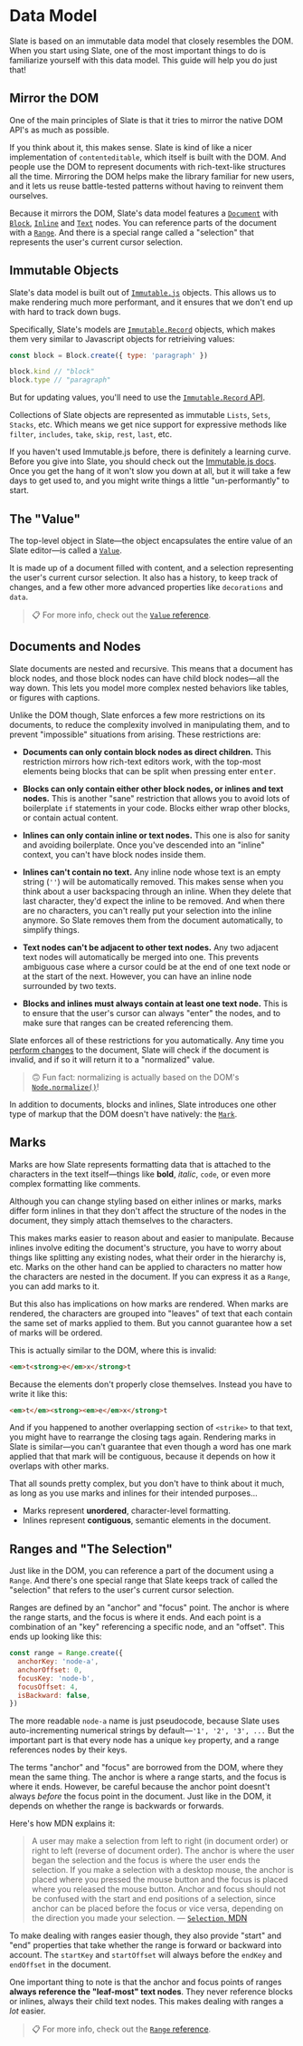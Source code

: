 
# Data Model

Slate is based on an immutable data model that closely resembles the DOM. When you start using Slate, one of the most important things to do is familiarize yourself with this data model. This guide will help you do just that!


## Mirror the DOM

One of the main principles of Slate is that it tries to mirror the native DOM API's as much as possible. 

If you think about it, this makes sense. Slate is kind of like a nicer implementation of `contenteditable`, which itself is built with the DOM. And people use the DOM to represent documents with rich-text-like structures all the time. Mirroring the DOM helps make the library familiar for new users, and it lets us reuse battle-tested patterns without having to reinvent them ourselves.

Because it mirrors the DOM, Slate's data model features a [`Document`](../reference/slate/document.md) with [`Block`](../reference/slate/block.md), [`Inline`](../reference/slate/inline.md) and [`Text`](../reference/slate/text.md) nodes. You can reference parts of the document with a [`Range`](../reference/slate/range.md). And there is a special range called a "selection" that represents the user's current cursor selection.


## Immutable Objects

Slate's data model is built out of [`Immutable.js`](https://facebook.github.io/immutable-js/) objects. This allows us to make rendering much more performant, and it ensures that we don't end up with hard to track down bugs.

Specifically, Slate's models are [`Immutable.Record`](https://facebook.github.io/immutable-js/docs/#/Record) objects, which makes them very similar to Javascript objects for retrieiving values:

```js
const block = Block.create({ type: 'paragraph' })

block.kind // "block"
block.type // "paragraph"
```

But for updating values, you'll need to use the [`Immutable.Record` API](https://facebook.github.io/immutable-js/docs/#/Record/set).

Collections of Slate objects are represented as immutable `Lists`, `Sets`, `Stacks`, etc. Which means we get nice support for expressive methods like `filter`, `includes`, `take`, `skip`, `rest`, `last`, etc.

If you haven't used Immutable.js before, there is definitely a learning curve. Before you give into Slate, you should check out the [Immutable.js docs](https://facebook.github.io/immutable-js/docs/#/). Once you get the hang of it won't slow you down at all, but it will take a few days to get used to, and you might write things a little "un-performantly" to start.


## The "Value"

The top-level object in Slate—the object encapsulates the entire value of an Slate editor—is called a [`Value`](../reference/slate/value.md). 

It is made up of a document filled with content, and a selection representing the user's current cursor selection. It also has a history, to keep track of changes, and a few other more advanced properties like `decorations` and `data`.

> 📋 For more info, check out the [`Value` reference](../reference/slate/value.md).


## Documents and Nodes

Slate documents are nested and recursive. This means that a document has block nodes, and those block nodes can have child block nodes—all the way down. This lets you model more complex nested behaviors like tables, or figures with captions.

Unlike the DOM though, Slate enforces a few more restrictions on its documents, to reduce the complexity involved in manipulating them, and to prevent "impossible" situations from arising. These restrictions are:

- **Documents can only contain block nodes as direct children.** This restriction mirrors how rich-text editors work, with the top-most elements being blocks that can be split when pressing enter <kbd>enter</kbd>.

- **Blocks can only contain either other block nodes, or inlines and text nodes.** This is another "sane" restriction that allows you to avoid lots of boilerplate `if` statements in your code. Blocks either wrap other blocks, or contain actual content.

- **Inlines can only contain inline or text nodes.** This one is also for sanity and avoiding boilerplate. Once you've descended into an "inline" context, you can't have block nodes inside them.

- **Inlines can't contain no text.** Any inline node whose text is an empty string (`''`) will be automatically removed. This makes sense when you think about a user backspacing through an inline. When they delete that last character, they'd expect the inline to be removed. And when there are no characters, you can't really put your selection into the inline anymore. So Slate removes them from the document automatically, to simplify things.

- **Text nodes can't be adjacent to other text nodes.** Any two adjacent text nodes will automatically be merged into one. This prevents ambiguous case where a cursor could be at the end of one text node or at the start of the next. However, you can have an inline node surrounded by two texts.

- **Blocks and inlines must always contain at least one text node.** This is to ensure that the user's cursor can always "enter" the nodes, and to make sure that ranges can be created referencing them.

Slate enforces all of these restrictions for you automatically. Any time you [perform changes](./changes.md) to the document, Slate will check if the document is invalid, and if so it will return it to a "normalized" value. 

> 🙃 Fun fact: normalizing is actually based on the DOM's [`Node.normalize()`](https://developer.mozilla.org/en-US/docs/Web/API/Node/normalize)!

In addition to documents, blocks and inlines, Slate introduces one other type of markup that the DOM doesn't have natively:  the [`Mark`](../reference/slate/mark.md).


## Marks

Marks are how Slate represents formatting data that is attached to the characters in the text itself—things like **bold**, _italic_, `code`, or even more complex formatting like comments.

Although you can change styling based on either inlines or marks, marks differ form inlines in that they don't affect the structure of the nodes in the document, they simply attach themselves to the characters. 

This makes marks easier to reason about and easier to manipulate. Because inlines involve editing the document's structure, you have to worry about things like splitting any existing nodes, what their order in the hierarchy is, etc. Marks on the other hand can be applied to characters no matter how the characters are nested in the document. If you can express it as a `Range`, you can add marks to it.

But this also has implications on how marks are rendered. When marks are rendered, the characters are grouped into "leaves" of text that each contain the same set of marks applied to them. But you cannot guarantee how a set of marks will be ordered.

This is actually similar to the DOM, where this is invalid:

```html
<em>t<strong>e</em>x</strong>t
```

Because the elements don't properly close themselves. Instead you have to write it like this:

```html
<em>t</em><strong><em>e</em>x</strong>t
```

And if you happened to another overlapping section of `<strike>` to that text, you might have to rearrange the closing tags again. Rendering marks in Slate is similar—you can't guarantee that even though a word has one mark applied that that mark will be contiguous, because it depends on how it overlaps with other marks.

That all sounds pretty complex, but you don't have to think about it much, as long as you use marks and inlines for their intended purposes...

- Marks represent **unordered**, character-level formatting.
- Inlines represent **contiguous**, semantic elements in the document.


## Ranges and "The Selection"

Just like in the DOM, you can reference a part of the document using a `Range`. And there's one special range that Slate keeps track of called the "selection" that refers to the user's current cursor selection.

Ranges are defined by an "anchor" and "focus" point. The anchor is where the range starts, and the focus is where it ends. And each point is a combination of an "key" referencing a specific node, and an "offset". This ends up looking like this:

```js
const range = Range.create({
  anchorKey: 'node-a',
  anchorOffset: 0,
  focusKey: 'node-b',
  focusOffset: 4,
  isBackward: false,
})
```

The more readable `node-a` name is just pseudocode, because Slate uses auto-incrementing numerical strings by default—`'1', '2', '3', ...` But the important part is that every node has a unique `key` property, and a range references nodes by their keys.

The terms "anchor" and "focus" are borrowed from the DOM, where they mean the same thing. The anchor is where a range starts, and the focus is where it ends. However, be careful because the anchor point doesnt't always _before_ the focus point in the document. Just like in the DOM, it depends on whether the range is backwards or forwards.

Here's how MDN explains it:

> A user may make a selection from left to right (in document order) or right to left (reverse of document order). The anchor is where the user began the selection and the focus is where the user ends the selection. If you make a selection with a desktop mouse, the anchor is placed where you pressed the mouse button and the focus is placed where you released the mouse button. Anchor and focus should not be confused with the start and end positions of a selection, since anchor can be placed before the focus or vice versa, depending on the direction you made your selection.
> — [`Selection`, MDN](https://developer.mozilla.org/en-US/docs/Web/API/Selection)

To make dealing with ranges easier though, they also provide "start" and "end" properties that take whether the range is forward or backward into account. The `startKey` and `startOffset` will always before the `endKey` and `endOffset` in the document.

One important thing to note is that the anchor and focus points of ranges **always reference the "leaf-most" text nodes**. They never reference blocks or inlines, always their child text nodes. This makes dealing with ranges a _lot_ easier.

> 📋 For more info, check out the [`Range` reference](../reference/slate/range.md).
